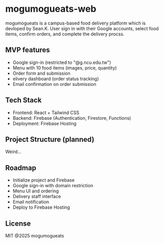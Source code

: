 # mogumogueats-web

mogumogueats is a campus-based food delivery platform which is devloped by Sean.K.
User sign in with their Google accounts, select food items, confirm orders, and complete the delivery procss.

## MVP features
- Google sign-in (restricted to "@g.ncu.edu.tw")
- Menu with 10 food items (images, price, quantity)
- Order form and submission
- elivery dashboard (order status tracking)
- Email confirmation on order submission

## Tech Stack
- Frontend: React + Tailwind CSS
- Backend: Firebase (Authentication, Firestore, Functions)
- Deployment: Firebase Hosting

## Project Structure (planned)
Weird...

## Roadmap
- Initialize project and Firebase
- Google sign-in with domain restriction
- Menu UI and ordering
- Delivery staff interface
- Email notification
- Deploy to Firebase Hosting

## License
MIT @2025 mogumogueats

